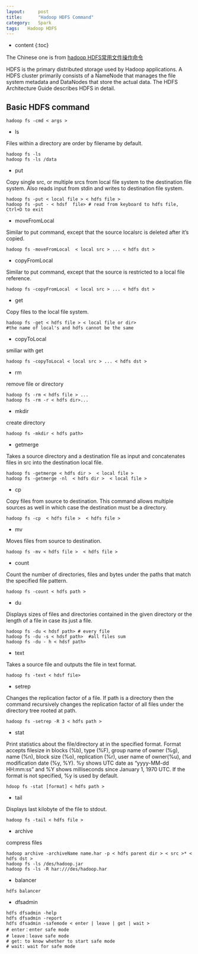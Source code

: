 ```yaml
---
layout:     post
title:      "Hadoop HDFS Command"
category:   Spark
tags:   Hadoop HDFS
---
```


* content
{:toc}

The Chinese one is from [hadoop HDFS常用文件操作命令](https://segmentfault.com/a/1190000002672666)

HDFS is the primary distributed storage used by Hadoop applications. A HDFS cluster primarily consists of a NameNode that manages the file system metadata and DataNodes that store the actual data. The HDFS Architecture Guide describes HDFS in detail. 

## Basic HDFS command

```
hadoop fs -cmd < args >
```

* ls

Files within a directory are order by filename by default.

```
hadoop fs -ls
hadoop fs -ls /data
```

* put

Copy single src, or multiple srcs from local file system to the destination file system. Also reads input from stdin and writes to destination file system.

```
hadoop fs -put < local file > < hdfs file >
hadoop fs -put - < hdsf  file> # read from keyboard to hdfs file, Ctrl+D to exit
```

* moveFromLocal

Similar to put command, except that the source localsrc is deleted after it’s copied.

```
hadoop fs -moveFromLocal  < local src > ... < hdfs dst >
```

* copyFromLocal

Similar to put command, except that the source is restricted to a local file reference.

```
hadoop fs -copyFromLocal  < local src > ... < hdfs dst >
```

* get

Copy files to the local file system.

```
hadoop fs -get < hdfs file > < local file or dir>
#the name of local's and hdfs cannot be the same
```

* copyToLocal

smiliar with get

```
hadoop fs -copyToLocal < local src > ... < hdfs dst >
```

* rm

remove file or directory

```
hadoop fs -rm < hdfs file > ...
hadoop fs -rm -r < hdfs dir>...
```

* mkdir

create directory

```
hadoop fs -mkdir < hdfs path>
```

* getmerge

Takes a source directory and a destination file as input and concatenates files in src into the destination local file. 

```
hadoop fs -getmerge < hdfs dir >  < local file >
hadoop fs -getmerge -nl  < hdfs dir >  < local file >
```

* cp

Copy files from source to destination. This command allows multiple sources as well in which case the destination must be a directory.

```
hadoop fs -cp  < hdfs file >  < hdfs file >
```

* mv

Moves files from source to destination.

```
hadoop fs -mv < hdfs file >  < hdfs file >
```

* count

Count the number of directories, files and bytes under the paths that match the specified file pattern.

```
hadoop fs -count < hdfs path >
```

* du

Displays sizes of files and directories contained in the given directory or the length of a file in case its just a file.

```
hadoop fs -du < hdsf path> # every file
hadoop fs -du -s < hdsf path>  #all files sum
hadoop fs -du - h < hdsf path> 
```

* text

Takes a source file and outputs the file in text format. 

```
hadoop fs -text < hdsf file>
```

* setrep

Changes the replication factor of a file. If path is a directory then the command recursively changes the replication factor of all files under the directory tree rooted at path.

```
hadoop fs -setrep -R 3 < hdfs path >
```

* stat

Print statistics about the file/directory at <path> in the specified format. Format accepts filesize in blocks (%b), type (%F), group name of owner (%g), name (%n), block size (%o), replication (%r), user name of owner(%u), and modification date (%y, %Y). %y shows UTC date as “yyyy-MM-dd HH:mm:ss” and %Y shows milliseconds since January 1, 1970 UTC. If the format is not specified, %y is used by default.

```
hdoop fs -stat [format] < hdfs path >
```

* tail

Displays last kilobyte of the file to stdout.

```
hadoop fs -tail < hdfs file >
```

* archive

compress files

```
hadoop archive -archiveName name.har -p < hdfs parent dir > < src >* < hdfs dst >
hadoop fs -ls /des/hadoop.jar
hadoop fs -ls -R har:///des/hadoop.har
```

* balancer

```
hdfs balancer
```

* dfsadmin

```
hdfs dfsadmin -help
hdfs dfsadmin -report
hdfs dfsadmin -safemode < enter | leave | get | wait >
# enter：enter safe mode
# leave：leave safe mode
# get: to know whether to start safe mode
# wait: wait for safe mode
```
